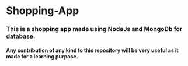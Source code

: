# Shopping-App

### This is a shopping app made using NodeJs and MongoDb for database. 

#### Any contribution of any kind to this repository will be very useful as it made for a learning purpose.
